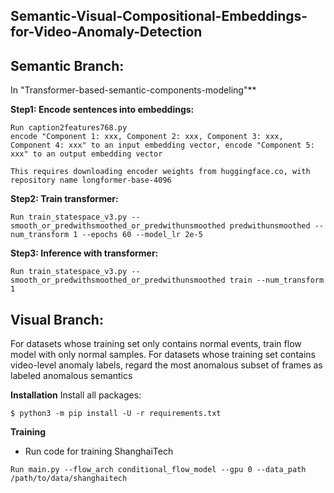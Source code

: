 ## Semantic-Visual-Compositional-Embeddings-for-Video-Anomaly-Detection

## Semantic Branch: 
In "Transformer-based-semantic-components-modeling"**

**Step1: Encode sentences into embeddings:**
```
Run caption2features768.py 
encode "Component 1: xxx, Component 2: xxx, Component 3: xxx, Component 4: xxx" to an input embedding vector, encode "Component 5: xxx" to an output embedding vector 

This requires downloading encoder weights from huggingface.co, with repository name longformer-base-4096 
```
**Step2: Train transformer:**
```
Run train_statespace_v3.py --smooth_or_predwithsmoothed_or_predwithunsmoothed predwithunsmoothed --num_transform 1 --epochs 60 --model_lr 2e-5
```
**Step3: Inference with transformer:**
```
Run train_statespace_v3.py --smooth_or_predwithsmoothed_or_predwithunsmoothed train --num_transform 1 
```
## Visual Branch: 

For datasets whose training set only contains normal events, train flow model with only normal samples. For datasets whose training set contains video-level anomaly labels, regard the most anomalous subset of frames as labeled anomalous semantics 

**Installation**
Install all packages:
```
$ python3 -m pip install -U -r requirements.txt
```

**Training**
- Run code for training ShanghaiTech
```
Run main.py --flow_arch conditional_flow_model --gpu 0 --data_path /path/to/data/shanghaitech 
```



